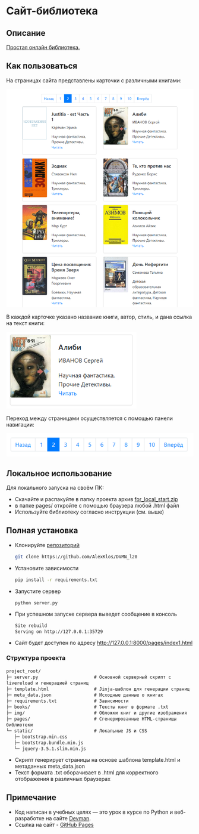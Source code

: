 # Сайт-библиотека

## Описание
[Простая онлайн библиотека.](https://alexklos.github.io/DVMN_l20/pages/index1.html)

## Как пользоваться
На страницах сайта представлены карточки с различными книгами:

![страница сайта](screenshot1.png)

В каждой карточке указано название книги, автор, стиль, и дана ссылка на текст книги:

![карточка книги](screenshot3.png)

Переход между страницами осуществляется с помощью панели навигации:

![навигация](screenshot2.png)

## Локальное использование

Для локального запуска на своём ПК:
- Скачайте и распакуйте в папку проекта архив [for_local_start.zip](https://github.com/AlexKlos/DVMN_l20/blob/master/for_local_start.zip)
- в папке pages/ откройте с помощью браузера любой .html файл
- Используйте библиотеку согласно инструкции (см. выше)

## Полная установка

- Клонируйте [репозиторий](https://github.com/AlexKlos/DVMN_l20)
   ```bash
   git clone https://github.com/AlexKlos/DVMN_l20
   ```
- Установите зависимости
   ```bash
   pip install -r requirements.txt
   ```
- Запустите сервер
   ```
   python server.py
   ```
- При успешном запуске сервера выведет сообщение в консоль
   ```
   Site rebuild
   Serving on http://127.0.0.1:35729
   ```
- Сайт будет доступен по адресу http://127.0.0.1:8000/pages/index1.html

### Структура проекта
   ```
   project_root/
   ├─ server.py                     # Основной серверный скрипт с livereload и генерацией страниц
   ├─ template.html                 # Jinja-шаблон для генерации страниц
   ├─ meta_data.json                # Исходные данные о книгах
   ├─ requirements.txt              # Зависимости
   ├─ books/                        # Тексты книг в формате .txt
   ├─ img/                          # Обложки книг и другие изображения
   ├─ pages/                        # Сгенерированные HTML-страницы библиотеки
   └─ static/                       # Локальные JS и CSS
      ├─ bootstrap.min.css
      ├─ bootstrap.bundle.min.js
      └─ jquery-3.5.1.slim.min.js
   ```

- Скрипт генерирует страницы на основе шаблона template.html и метаданных meta_data.json
- Текст формата .txt оборачивает в .html для корректного отображения в различных браузерах

## Примечание
- Код написан в учебных целях — это урок в курсе по Python и веб-разработке на сайте [Devman](https://dvmn.org).
- Ссылка на сайт - [GitHub Pages](https://alexklos.github.io/DVMN_l20/pages/index1.html)